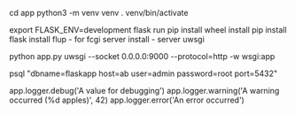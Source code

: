 cd app
python3 -m venv venv
. venv/bin/activate

export FLASK_ENV=development
flask run
pip install wheel
install pip
install flask
install flup - for fcgi server
install - server uwsgi


python app.py
uwsgi --socket 0.0.0.0:9000 --protocol=http -w wsgi:app

psql "dbname=flaskapp host=ab user=admin password=root port=5432"

app.logger.debug('A value for debugging')
app.logger.warning('A warning occurred (%d apples)', 42)
app.logger.error('An error occurred')